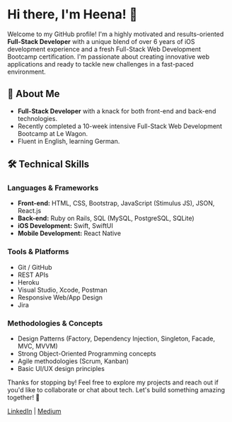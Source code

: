 # Hi there, I'm Heena! 👋

Welcome to my GitHub profile! I'm a highly motivated and results-oriented **Full-Stack Developer** with a unique blend of over 6 years of iOS development experience and a fresh Full-Stack Web Development Bootcamp certification. I'm passionate about creating innovative web applications and ready to tackle new challenges in a fast-paced environment.

## 🚀 About Me

- **Full-Stack Developer** with a knack for both front-end and back-end technologies.
- Recently completed a 10-week intensive Full-Stack Web Development Bootcamp at Le Wagon.
- Fluent in English, learning German.

## 🛠️ Technical Skills

### Languages & Frameworks
- **Front-end:** HTML, CSS, Bootstrap, JavaScript (Stimulus JS), JSON, React.js
- **Back-end:** Ruby on Rails, SQL (MySQL, PostgreSQL, SQLite)
- **iOS Development:** Swift, SwiftUI
- **Mobile Development:** React Native

### Tools & Platforms
- Git / GitHub
- REST APIs
- Heroku
- Visual Studio, Xcode, Postman
- Responsive Web/App Design
- Jira

### Methodologies & Concepts
- Design Patterns (Factory, Dependency Injection, Singleton, Facade, MVC, MVVM)
- Strong Object-Oriented Programming concepts
- Agile methodologies (Scrum, Kanban)
- Basic UI/UX design principles

Thanks for stopping by! Feel free to explore my projects and reach out if you'd like to collaborate or chat about tech. Let's build something amazing together! 🌟

[LinkedIn](https://www.linkedin.com/in/heena-varu) | [Medium](https://medium.com/@heena.nvr)
